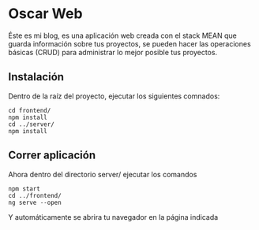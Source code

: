 # Oscar Web

Éste es mi blog, es una aplicación web creada con el stack MEAN que guarda información sobre tus proyectos, se pueden hacer las operaciones básicas (CRUD) para administrar lo mejor posible tus proyectos.

## Instalación

Dentro de la raíz del proyecto, ejecutar los siguientes comnados:
```
cd frontend/
npm install
cd ../server/
npm install
```

## Correr aplicación
Ahora dentro del directorio server/ ejecutar los comandos
```
npm start
cd ../frontend/
ng serve --open
```
Y automáticamente se abrira tu navegador en la página indicada


